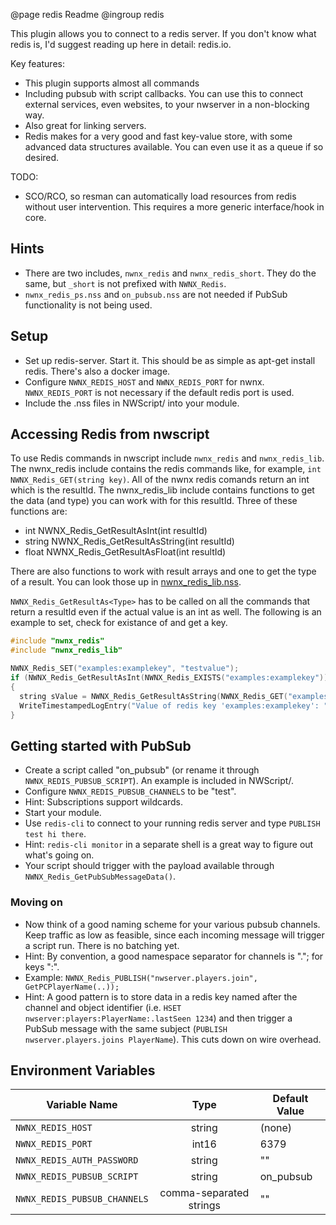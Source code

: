 @page redis Readme
@ingroup redis 

This plugin allows you to connect to a redis server. If you don't know what redis is, I'd suggest reading up here in detail: redis.io.

Key features:

* This plugin supports almost all commands
* Including pubsub with script callbacks. You can use this to connect external services, even websites, to your nwserver in a non-blocking way.
* Also great for linking servers.
* Redis makes for a very good and fast key-value store, with some advanced data structures available. You can even use it as a queue if so desired.

TODO:

* SCO/RCO, so resman can automatically load resources from redis without user intervention. This requires a more generic interface/hook in core.

## Hints

* There are two includes, `nwnx_redis` and `nwnx_redis_short`. They do the same, but `_short` is not prefixed with `NWNX_Redis`.
* `nwnx_redis_ps.nss` and `on_pubsub.nss` are not needed if PubSub functionality is not being used.

## Setup

* Set up redis-server. Start it. This should be as simple as apt-get install redis. There's also a docker image.
* Configure `NWNX_REDIS_HOST` and `NWNX_REDIS_PORT` for nwnx. `NWNX_REDIS_PORT` is not necessary if the default redis port is used.
* Include the .nss files in NWScript/ into your module.

## Accessing Redis from nwscript

To use Redis commands in nwscript include `nwnx_redis` and `nwnx_redis_lib`. The nwnx_redis include contains the redis commands like, for example, `int NWNX_Redis_GET(string key)`. All of the nwnx redis comands return an int which is the resultId. The nwnx_redis_lib include contains functions to get the data (and type) you can work with for this resultId. Three of these functions are:
* int NWNX_Redis_GetResultAsInt(int resultId)
* string NWNX_Redis_GetResultAsString(int resultId)
* float NWNX_Redis_GetResultAsFloat(int resultId)

There are also functions to work with result arrays and one to get the type of a result. You can look those up in [nwnx_redis_lib.nss](../NWScript/nwnx_redis_lib.nss).

`NWNX_Redis_GetResultAs<Type>` has to be called on all the commands that return a resultId even if the actual value is an int as well. The following is an example to set, check for existance of and get a key.
```c
#include "nwnx_redis"
#include "nwnx_redis_lib"

NWNX_Redis_SET("examples:examplekey", "testvalue");
if (NWNX_Redis_GetResultAsInt(NWNX_Redis_EXISTS("examples:examplekey")))
{
  string sValue = NWNX_Redis_GetResultAsString(NWNX_Redis_GET("examples:examplekey"));
  WriteTimestampedLogEntry("Value of redis key 'examples:examplekey': " + sValue);
}
```

## Getting started with PubSub

* Create a script called "on_pubsub" (or rename it through `NWNX_REDIS_PUBSUB_SCRIPT`). An example is included in NWScript/.
* Configure `NWNX_REDIS_PUBSUB_CHANNELS` to be "test".
* Hint: Subscriptions support wildcards.
* Start your module.
* Use `redis-cli` to connect to your running redis server and type `PUBLISH test hi there`.
* Hint: `redis-cli monitor` in a separate shell is a great way to figure out what's going on.
* Your script should trigger with the payload available through `NWNX_Redis_GetPubSubMessageData()`.

### Moving on

* Now think of a good naming scheme for your various pubsub channels. Keep traffic as low as feasible, since each incoming message will trigger a script run. There is no batching yet.
* Hint: By convention, a good namespace separator for channels is "."; for keys ":".
* Example: `NWNX_Redis_PUBLISH("nwserver.players.join", GetPCPlayerName(..));`
* Hint: A good pattern is to store data in a redis key named after the channel and object identifier (i.e. `HSET nwserver:players:PlayerName:.lastSeen 1234`) and then trigger a PubSub message with the same subject (`PUBLISH nwserver.players.joins PlayerName`). This cuts down on wire overhead.

## Environment Variables

| Variable Name                |  Type                   | Default Value                      |
| ---------------------------- | :---------------------: | ---------------------------------- |
| `NWNX_REDIS_HOST`            | string                  | (none)                             |
| `NWNX_REDIS_PORT`            | int16                   | 6379                               |
| `NWNX_REDIS_AUTH_PASSWORD`   | string                  | ""                                 |
| `NWNX_REDIS_PUBSUB_SCRIPT`   | string                  | on_pubsub                          |
| `NWNX_REDIS_PUBSUB_CHANNELS` | comma-separated strings | ""                                 |
